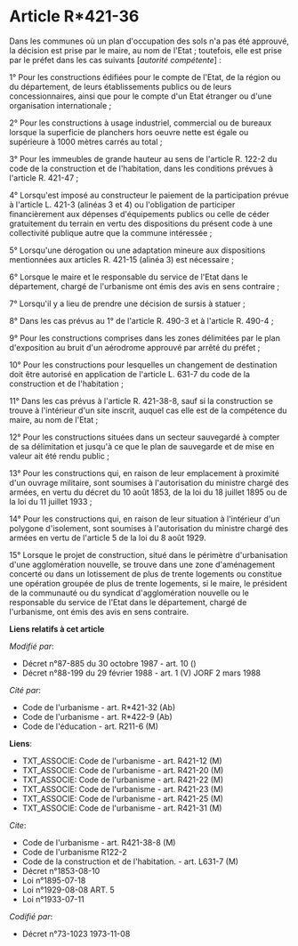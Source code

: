 # Article R*421-36

Dans les communes où un plan d'occupation des sols n'a pas été approuvé, la décision est prise par le maire, au nom de
l'Etat ; toutefois, elle est prise par le préfet dans les cas suivants [*autorité compétente*] : 

1° Pour les constructions édifiées pour le compte de l'Etat, de la région ou du département, de leurs établissements publics
ou de leurs concessionnaires, ainsi que pour le compte d'un Etat étranger ou d'une organisation internationale ; 

2° Pour les constructions à usage industriel, commercial ou de bureaux lorsque la superficie de planchers hors oeuvre nette
est égale ou supérieure à 1000 mètres carrés au total ; 

3° Pour les immeubles de grande hauteur au sens de l'article R. 122-2 du code de la construction et de l'habitation, dans les
conditions prévues à l'article R. 421-47 ; 

4° Lorsqu'est imposé au constructeur le paiement de la participation prévue à l'article L. 421-3 (alinéas 3 et 4) ou
l'obligation de participer financièrement aux dépenses d'équipements publics ou celle de céder gratuitement du terrain en
vertu des dispositions du présent code à une collectivité publique autre que la commune intéressée ; 

5° Lorsqu'une dérogation ou une adaptation mineure aux dispositions mentionnées aux articles R. 421-15 (alinéa 3) est
nécessaire ; 

6° Lorsque le maire et le responsable du service de l'Etat dans le département, chargé de l'urbanisme ont émis des avis en
sens contraire ;

7° Lorsqu'il y a lieu de prendre une décision de sursis à statuer  ; 

8° Dans les cas prévus au 1° de l'article R. 490-3 et à l'article R. 490-4 ; 

9° Pour les constructions comprises dans les zones délimitées par le plan d'exposition au bruit d'un aérodrome approuvé par
arrêté du préfet ; 

10° Pour les constructions pour lesquelles un changement de destination doit être autorisé en application de l'article L.
631-7 du code de la construction et de l'habitation ; 

11° Dans les cas prévus à l'article R. 421-38-8, sauf si la construction se trouve à l'intérieur d'un site inscrit, auquel
cas elle est de la compétence du maire, au nom de l'Etat ; 

12° Pour les constructions situées dans un secteur sauvegardé à compter de sa délimitation et jusqu'à ce que le plan de
sauvegarde et de mise en valeur ait été rendu public ; 

13° Pour les constructions qui, en raison de leur emplacement à proximité d'un ouvrage militaire, sont soumises à
l'autorisation du ministre chargé des armées, en vertu du décret du 10 août 1853, de la loi du 18 juillet 1895 ou de la loi
du 11 juillet 1933 ; 

14° Pour les constructions qui, en raison de leur situation à l'intérieur d'un polygone d'isolement, sont soumises à
l'autorisation du ministre chargé des armées en vertu de l'article 5 de la loi du 8 août 1929.

15° Lorsque le projet de construction, situé dans le périmètre d'urbanisation d'une agglomération nouvelle, se trouve dans
une zone d'aménagement concerté ou dans un lotissement de plus de trente logements ou constitue une opération groupée de plus
de trente logements, si le maire, le président de la communauté ou du syndicat d'agglomération nouvelle ou le responsable du
service de l'Etat dans le département, chargé de l'urbanisme, ont émis des avis en sens contraire.

**Liens relatifs à cet article**

_Modifié par_:

  - Décret n°87-885 du 30 octobre 1987 - art. 10 ()
  - Décret n°88-199 du 29 février 1988 - art. 1 (V) JORF 2 mars 1988

_Cité par_:

  - Code de l'urbanisme - art. R*421-32 (Ab)
  - Code de l'urbanisme - art. R*422-9 (Ab)
  - Code de l'éducation - art. R211-6 (M)

**Liens**:

  - TXT_ASSOCIE: Code de l'urbanisme - art. R421-12 (M)
  - TXT_ASSOCIE: Code de l'urbanisme - art. R421-20 (M)
  - TXT_ASSOCIE: Code de l'urbanisme - art. R421-22 (M)
  - TXT_ASSOCIE: Code de l'urbanisme - art. R421-23 (M)
  - TXT_ASSOCIE: Code de l'urbanisme - art. R421-25 (M)
  - TXT_ASSOCIE: Code de l'urbanisme - art. R421-31 (M)

_Cite_:

  - Code de l'urbanisme - art. R421-38-8 (M)
  - Code de l'urbanisme R122-2
  - Code de la construction et de l'habitation. - art. L631-7 (M)
  - Décret n°1853-08-10
  - Loi n°1895-07-18
  - Loi n°1929-08-08 ART. 5
  - Loi n°1933-07-11

_Codifié par_:

  - Décret n°73-1023 1973-11-08

